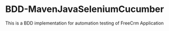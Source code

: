 # BDD-MavenJavaSeleniumCucumber
This is a BDD implementation for automation testing of FreeCrm Application
